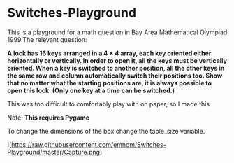 # Switches-Playground
This is a playground for a math question in Bay Area Mathematical Olympiad 1999.The relevant question:

**A lock has 16 keys arranged in a 4 × 4 array, each key oriented either horizontally or
vertically.   In  order  to  open  it,  all  the  keys  must  be  vertically  oriented.   When  a  key  is
switched to another position, all the other keys in the same row and column automatically
switch their positions too.  Show that no matter what the starting
positions  are,  it  is  always  possible  to  open  this  lock.   (Only  one  key  at  a  time  can  be
switched.)**

This was too difficult to comfortably play with on paper, so I made this.

Note: **This requires Pygame**

To change the dimensions of the box change the table_size variable.

!(https://raw.githubusercontent.com/emnom/Switches-Playground/master/Capture.png)